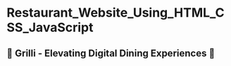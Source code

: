 # Restaurant_Website_Using_HTML_CSS_JavaScript

## 🌟 Grilli - Elevating Digital Dining Experiences 🌟
